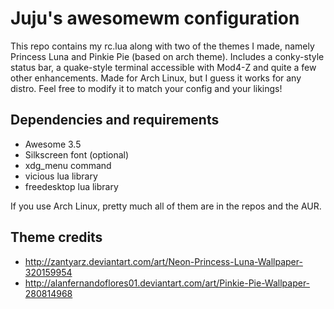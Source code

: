 Juju's awesomewm configuration
==============================

This repo contains my rc.lua along with two of the themes I made, namely 
Princess Luna and Pinkie Pie (based on arch theme). Includes a 
conky-style status bar, a quake-style terminal accessible with Mod4-Z 
and quite a few other enhancements. Made for Arch Linux, but I guess it 
works for any distro. Feel free to modify it to match your config and 
your likings!

Dependencies and requirements
-----------------------------
- Awesome 3.5
- Silkscreen font (optional)
- xdg_menu command
- vicious lua library
- freedesktop lua library

If you use Arch Linux, pretty much all of them are in the repos and the AUR.

Theme credits
-------------
- http://zantyarz.deviantart.com/art/Neon-Princess-Luna-Wallpaper-320159954
- http://alanfernandoflores01.deviantart.com/art/Pinkie-Pie-Wallpaper-280814968
